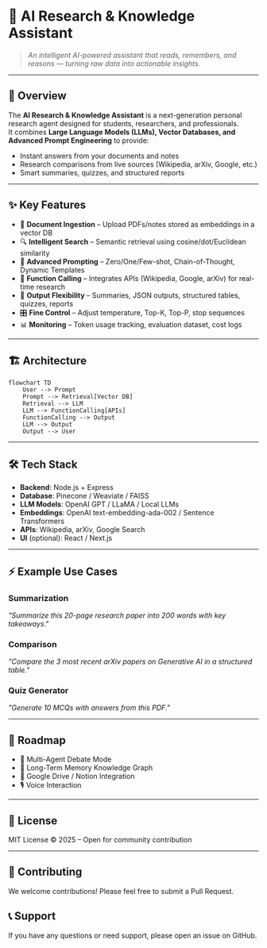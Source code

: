 # 🤖 AI Research & Knowledge Assistant

> *An intelligent AI-powered assistant that reads, remembers, and reasons — turning raw data into actionable insights.*

---

## 🚀 Overview

The **AI Research & Knowledge Assistant** is a next-generation personal research agent designed for students, researchers, and professionals.  
It combines **Large Language Models (LLMs), Vector Databases, and Advanced Prompt Engineering** to provide:
- Instant answers from your documents and notes
- Research comparisons from live sources (Wikipedia, arXiv, Google, etc.)
- Smart summaries, quizzes, and structured reports

---

## ✨ Key Features

- 📂 **Document Ingestion** – Upload PDFs/notes stored as embeddings in a vector DB
- 🔍 **Intelligent Search** – Semantic retrieval using cosine/dot/Euclidean similarity
- 🧠 **Advanced Prompting** – Zero/One/Few-shot, Chain-of-Thought, Dynamic Templates
- 🔗 **Function Calling** – Integrates APIs (Wikipedia, Google, arXiv) for real-time research
- 📝 **Output Flexibility** – Summaries, JSON outputs, structured tables, quizzes, reports
- 🎛 **Fine Control** – Adjust temperature, Top-K, Top-P, stop sequences
- 📊 **Monitoring** – Token usage tracking, evaluation dataset, cost logs

---

## 🏗️ Architecture

```mermaid
flowchart TD
    User --> Prompt
    Prompt --> Retrieval[Vector DB]
    Retrieval --> LLM
    LLM --> FunctionCalling[APIs]
    FunctionCalling --> Output
    LLM --> Output
    Output --> User
```

---

## 🛠️ Tech Stack

- **Backend**: Node.js + Express
- **Database**: Pinecone / Weaviate / FAISS
- **LLM Models**: OpenAI GPT / LLaMA / Local LLMs
- **Embeddings**: OpenAI text-embedding-ada-002 / Sentence Transformers
- **APIs**: Wikipedia, arXiv, Google Search
- **UI** (optional): React / Next.js

---

## ⚡ Example Use Cases

### Summarization
*"Summarize this 20-page research paper into 200 words with key takeaways."*

### Comparison
*"Compare the 3 most recent arXiv papers on Generative AI in a structured table."*

### Quiz Generator
*"Generate 10 MCQs with answers from this PDF."*

---

## 🚧 Roadmap

- 🔄 Multi-Agent Debate Mode
- 🧾 Long-Term Memory Knowledge Graph
- 📂 Google Drive / Notion Integration
- 🎙️ Voice Interaction

---

## 📜 License

MIT License © 2025 – Open for community contribution

---

## 🤝 Contributing

We welcome contributions! Please feel free to submit a Pull Request.

## 📞 Support

If you have any questions or need support, please open an issue on GitHub.
